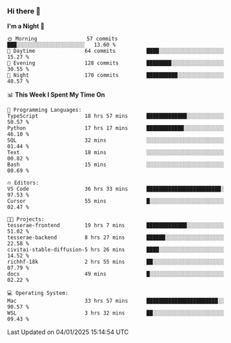 ### Hi there 👋

<!--
**ALiersEL/ALiersEL** is a ✨ _special_ ✨ repository because its `README.md` (this file) appears on your GitHub profile.

Here are some ideas to get you started:

- 🔭 I’m currently working on ...
- 🌱 I’m currently learning ...
- 👯 I’m looking to collaborate on ...
- 🤔 I’m looking for help with ...
- 💬 Ask me about ...
- 📫 How to reach me: ...
- 😄 Pronouns: ...
- ⚡ Fun fact: ...
-->

<!--START_SECTION:waka-->
**I'm a Night 🦉** 

```text
🌞 Morning                57 commits          ███░░░░░░░░░░░░░░░░░░░░░░   13.60 % 
🌆 Daytime                64 commits          ████░░░░░░░░░░░░░░░░░░░░░   15.27 % 
🌃 Evening                128 commits         ████████░░░░░░░░░░░░░░░░░   30.55 % 
🌙 Night                  170 commits         ██████████░░░░░░░░░░░░░░░   40.57 % 
```


📊 **This Week I Spent My Time On** 

```text
💬 Programming Languages: 
TypeScript               18 hrs 57 mins      █████████████░░░░░░░░░░░░   50.57 % 
Python                   17 hrs 17 mins      ████████████░░░░░░░░░░░░░   46.10 % 
SQL                      32 mins             ░░░░░░░░░░░░░░░░░░░░░░░░░   01.44 % 
Text                     18 mins             ░░░░░░░░░░░░░░░░░░░░░░░░░   00.82 % 
Bash                     15 mins             ░░░░░░░░░░░░░░░░░░░░░░░░░   00.69 % 

🔥 Editors: 
VS Code                  36 hrs 33 mins      ████████████████████████░   97.53 % 
Cursor                   55 mins             █░░░░░░░░░░░░░░░░░░░░░░░░   02.47 % 

🐱‍💻 Projects: 
tesserae-frontend        19 hrs 7 mins       █████████████░░░░░░░░░░░░   51.02 % 
tesserae-backend         8 hrs 27 mins       ██████░░░░░░░░░░░░░░░░░░░   22.58 % 
civitai-stable-diffusion-5 hrs 26 mins       ████░░░░░░░░░░░░░░░░░░░░░   14.52 % 
richhf-18k               2 hrs 55 mins       ██░░░░░░░░░░░░░░░░░░░░░░░   07.79 % 
docs                     49 mins             █░░░░░░░░░░░░░░░░░░░░░░░░   02.22 % 

💻 Operating System: 
Mac                      33 hrs 57 mins      ███████████████████████░░   90.57 % 
WSL                      3 hrs 32 mins       ██░░░░░░░░░░░░░░░░░░░░░░░   09.43 % 
```


 Last Updated on 04/01/2025 15:14:54 UTC
<!--END_SECTION:waka-->
